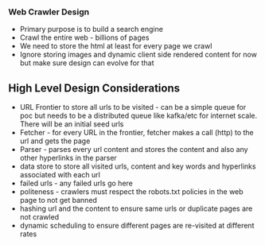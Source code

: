 ### Web Crawler Design
- Primary purpose is to build a search engine
- Crawl the entire web - billions of pages
- We need to store the html at least for every page we crawl
- Ignore storing images and dynamic client side rendered content for now but make sure design can evolve for that


## High Level Design Considerations
- URL Frontier to store all urls to be visited -  can be a simple queue for poc but needs to be a distributed queue like kafka/etc for internet scale. There will be an initial seed urls
- Fetcher - for every URL in the frontier, fetcher makes a call (http) to the url and gets the page
- Parser -  parses every url content and stores the content and also any other hyperlinks in the parser
- data store to store all visited urls, content and key words and hyperlinks associated with each  url
- failed urls -  any failed urls go here
- politeness -  crawlers must respect the robots.txt policies in the web page to not get banned
- hashing url and the content to ensure same urls or duplicate pages are not crawled
- dynamic scheduling  to ensure different pages are re-visited at different rates
